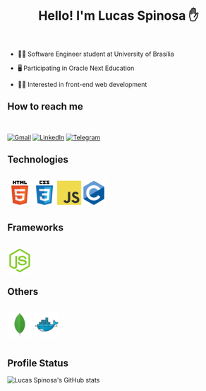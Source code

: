 <div align="center">
  <h1>Hello! I'm Lucas Spinosa ✋</h1>
</div>

<br>

- 🧑‍🎓 Software Engineer student at University of Brasília

- 🖥️ Participating in Oracle Next Education

- 🧑‍💻 Interested in front-end web development


## How to reach me

<br>

[![Gmail](https://img.shields.io/badge/Gmail-D14836?style=for-the-badge&logo=gmail&logoColor=white)](mailto:lucasmacedob@gmail.com)
[![LinkedIn](https://img.shields.io/badge/LinkedIn-0077B5?style=for-the-badge&logo=linkedin&logoColor=white)](https://www.linkedin.com/in/lucas-spinosa-frontend/)
[![Telegram](https://img.shields.io/badge/Telegram-2CA5E0?style=for-the-badge&logo=telegram&logoColor=white)](https://t.me/LucasSpinosa)

## Technologies 

<div style="display: inline_block"><br/>
    <img align="left" title="HTML5" alt="HTML5" width="56px" src=https://raw.githubusercontent.com/devicons/devicon/1119b9f84c0290e0f0b38982099a2bd027a48bf1/icons/html5/html5-original-wordmark.svg>
    <img align="left" title="CSS3" alt="CSS3" width="56px" src="https://raw.githubusercontent.com/devicons/devicon/1119b9f84c0290e0f0b38982099a2bd027a48bf1/icons/css3/css3-original-wordmark.svg">
    <img align="left" title="JavaScript" alt="JavaScript" width="56px" src="https://raw.githubusercontent.com/devicons/devicon/1119b9f84c0290e0f0b38982099a2bd027a48bf1/icons/javascript/javascript-original.svg">    
    <img align="left" title="C" alt="C" width="56px" src="https://raw.githubusercontent.com/devicons/devicon/1119b9f84c0290e0f0b38982099a2bd027a48bf1/icons/c/c-original.svg">   
</div>

<br><br><br>

## Frameworks

<div style="display: inline_block"><br/>
    <img align="center" title="Node.js" alt="Node.js" width="56px" src=https://raw.githubusercontent.com/devicons/devicon/1119b9f84c0290e0f0b38982099a2bd027a48bf1/icons/nodejs/nodejs-original.svg>
</div>


## Others

<div style="display: inline_block"><br/>
    <img align="center" title="MongoDB" alt="MongoDB" width="56px" src=https://raw.githubusercontent.com/devicons/devicon/1119b9f84c0290e0f0b38982099a2bd027a48bf1/icons/mongodb/mongodb-original.svg>
    <img align="center" title="MongoDB" alt="MongoDB" width="56px" src=https://raw.githubusercontent.com/devicons/devicon/1119b9f84c0290e0f0b38982099a2bd027a48bf1/icons/docker/docker-original.svg>
</div>

<br>

## Profile Status

![Lucas Spinosa's GitHub stats](https://github-readme-stats.vercel.app/api?username=LucasSpinosa&show_icons=true&theme=radical)

